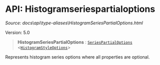 # API: Histogramseriespartialoptions

*Source: docs\api\type-aliases\HistogramSeriesPartialOptions.html*

Version: 5.0

> **HistogramSeriesPartialOptions** : [`SeriesPartialOptions`](SeriesPartialOptions.md) <[`HistogramStyleOptions`](../interfaces/HistogramStyleOptions.md)>

Represents histogram series options where all properties are optional.
